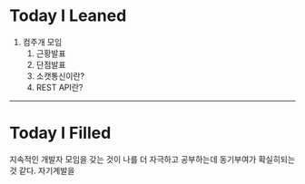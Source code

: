 Today I Leaned
=======

1. 컴주개 모임
   1. 근황발표
   2. 단점발표
   3. 소캣통신이란?
   4. REST API란?
  
  
  ******************
  
  
Today I Filled
=======

지속적인 개발자 모임을 갖는 것이 나를 더 자극하고 공부하는데 동기부여가 확실히되는 것 같다. 자기계발을 

